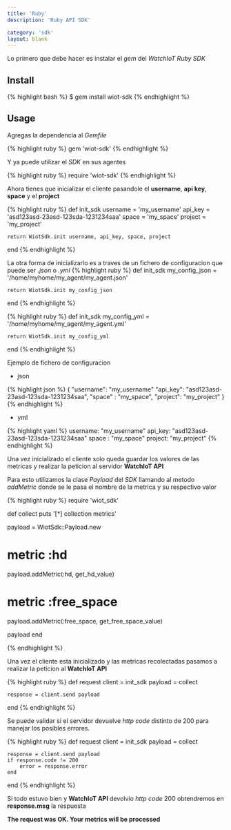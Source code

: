 ```yaml
---
title: 'Ruby'
description: 'Ruby API SDK'

category: 'sdk'
layout: blank
---
```


Lo primero que debe hacer es instalar el *gem* del *WatchIoT Ruby SDK*

## Install

{% highlight bash %}
$ gem install wiot-sdk
{% endhighlight %}

## Usage

Agregas la dependencia al *Gemfile*

{% highlight ruby %}
gem 'wiot-sdk'
{% endhighlight %}

Y ya puede utilizar el *SDK* en sus agentes

{% highlight ruby %}
require 'wiot-sdk'
{% endhighlight %}

Ahora tienes que inicializar el cliente pasandole el **username**, **api key**, **space** y el **project**

{% highlight ruby %}
def init_sdk
    username = 'my_username'
    api_key = 'asd123asd-23asd-123sda-1231234saa'
    space = 'my_space'
    project = 'my_project'

    return WiotSdk.init username, api_key, space, project    
end
{% endhighlight %}

La otra forma de inicializarlo es a traves de un fichero de configuracion que puede ser *.json* o *.yml*
{% highlight ruby %}
def init_sdk
    my_config_json = '/home/myhome/my_agent/my_agent.json'

    return WiotSdk.init my_config_json    
end
{% endhighlight %}

{% highlight ruby %}
def init_sdk
    my_config_yml = '/home/myhome/my_agent/my_agent.yml'

    return WiotSdk.init my_config_yml    
end
{% endhighlight %}

Ejemplo de fichero de configuracion

* json

{% highlight json %}
{
    "username": "my_username"
    "api_key": "asd123asd-23asd-123sda-1231234saa",
    "space"  : "my_space",
    "project": "my_project"
}
{% endhighlight %}

* yml

{% highlight yaml %}
username: "my_username"
api_key: "asd123asd-23asd-123sda-1231234saa"
space  : "my_space"
project: "my_project"
{% endhighlight %}

Una vez inicializado el cliente solo queda guardar los valores de las metricas y realizar la peticion al servidor
**WatchIoT API**

Para esto utilizamos la clase *Payload* del *SDK* llamando al metodo *addMetric* donde se le
pasa el nombre de la metrica y su respectivo valor

{% highlight ruby %}
require 'wiot_sdk'

def collect
  puts '[*] collection metrics'

  payload = WiotSdk::Payload.new
  # metric :hd
  payload.addMetric(:hd, get_hd_value)
  # metric :free_space
  payload.addMetric(:free_space, get_free_space_value)

  payload
end

{% endhighlight %}

Una vez el cliente esta inicializado y las metricas recolectadas pasamos a realizar la peticion al **WatchIoT API**

{% highlight ruby %}
def request
    client  = init_sdk
    payload = collect

    response = client.send payload
end
{% endhighlight %}

Se puede validar si el servidor devuelve *http code* distinto de 200 para manejar los posibles errores.

{% highlight ruby %}
def request
    client = init_sdk
    payload = collect
    
    response = client.send payload
    if response.code != 200
        error = response.error 
    end
end
{% endhighlight %}

Si todo estuvo bien y **WatchIoT API** devolvio *http code* 200 obtendremos en **response.msg** la respuesta 

**The request was OK. Your metrics will be processed**

